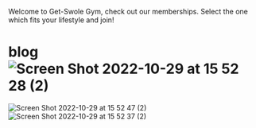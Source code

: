 Welcome to Get-Swole Gym, check out our memberships. Select the one which fits your lifestyle and join!

# blog![Screen Shot 2022-10-29 at 15 52 28 (2)](https://user-images.githubusercontent.com/110072790/198850308-758ee753-7fde-46b0-b831-d24647928bd2.png)
![Screen Shot 2022-10-29 at 15 52 47 (2)](https://user-images.githubusercontent.com/110072790/198850313-d9c17519-27e0-4a95-bf11-ca06f5315ce7.png)
![Screen Shot 2022-10-29 at 15 52 37 (2)](https://user-images.githubusercontent.com/110072790/198850315-e8178f6c-3456-4b7b-ac43-d19cf7fee48d.png)
